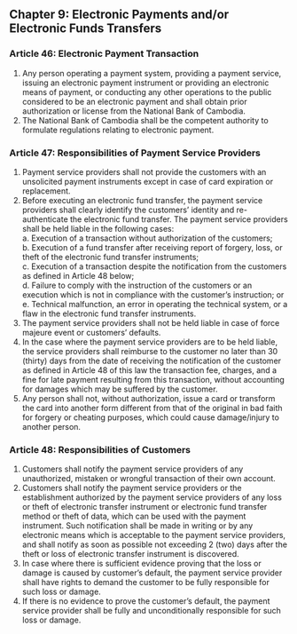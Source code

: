 ## Chapter 9: Electronic Payments and/or Electronic Funds Transfers

### Article 46: Electronic Payment Transaction

1. Any person operating a payment system, providing a payment service, issuing an electronic payment instrument or providing an electronic means of payment, or conducting any other operations to the public considered to be an electronic payment and shall obtain prior authorization or license from the National Bank of Cambodia.
2. The National Bank of Cambodia shall be the competent authority to formulate regulations relating to electronic payment.

### Article 47: Responsibilities of Payment Service Providers

1. Payment service providers shall not provide the customers with an unsolicited payment instruments except in case of card expiration or replacement.
2. Before executing an electronic fund transfer, the payment service providers shall clearly identify the customers’ identity and re-authenticate the electronic fund transfer. The payment service providers shall be held liable in the following cases:  
   a. Execution of a transaction without authorization of the customers;  
   b. Execution of a fund transfer after receiving report of forgery, loss, or theft of the electronic fund transfer instruments;  
   c. Execution of a transaction despite the notification from the customers as defined in Article 48 below;  
   d. Failure to comply with the instruction of the customers or an execution which is not in compliance with the customer’s instruction; or  
   e. Technical malfunction, an error in operating the technical system, or a flaw in the electronic fund transfer instruments.
3. The payment service providers shall not be held liable in case of force majeure event or customers’ defaults.
4. In the case where the payment service providers are to be held liable, the service providers shall reimburse to the customer no later than 30 (thirty) days from the date of receiving the notification of the customer as defined in Article 48 of this law the transaction fee, charges, and a fine for late payment resulting from this transaction, without accounting for damages which may be suffered by the customer.
5. Any person shall not, without authorization, issue a card or transform the card into another form different from that of the original in bad faith for forgery or cheating purposes, which could cause damage/injury to another person.

### Article 48: Responsibilities of Customers

1. Customers shall notify the payment service providers of any unauthorized, mistaken or wrongful transaction of their own account.
2. Customers shall notify the payment service providers or the establishment authorized by the payment service providers of any loss or theft of electronic transfer instrument or electronic fund transfer method or theft of data, which can be used with the payment instrument. Such notification shall be made in writing or by any electronic means which is acceptable to the payment service providers, and shall notify as soon as possible not exceeding 2 (two) days after the theft or loss of electronic transfer instrument is discovered.
3. In case where there is sufficient evidence proving that the loss or damage is caused by customer’s default, the payment service provider shall have rights to demand the customer to be fully responsible for such loss or damage.
4. If there is no evidence to prove the customer’s default, the payment service provider shall be fully and unconditionally responsible for such loss or damage.
